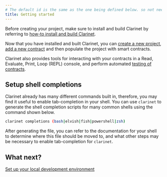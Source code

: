 ```yaml
---
# The default id is the same as the one being defined below. so not needed
title: Getting started
---
```



Before creating your project, make sure to install and build Clarinet by referring to [how-to install and build Clarinet](how-to-guides/how-to-install-clarinet.md).

Now that you have installed and built Clarinet, you can [create a new project](how-to-guides/how-to-create-new-project.md), [add a new contract](how-to-guides/how-to-add-contract.md) and then populate the project with smart contracts.

Clarinet also provides tools for interacting with your contracts in a Read, Evaluate, Print, Loop (REPL) console, and perform automated [testing of contracts](how-to-guides/how-to-test-contract.md).

## Setup shell completions

Clarinet already has many different commands built in, therefore, you may find it useful to enable tab-completion in your shell. 
You can use `clarinet` to generate the shell completion scripts for many common shells using the command shown below.

```sh
clarinet completions (bash|elvish|fish|powershell|zsh)
```

After generating the file, you can refer to the documentation for your shell to determine where this file should be moved to, and what other steps may be necessary to enable tab-completion for `clarinet`.


## What next?

[Set up your local development environment](how-to-guides/how-to-set-up-local-development-environment.md)
